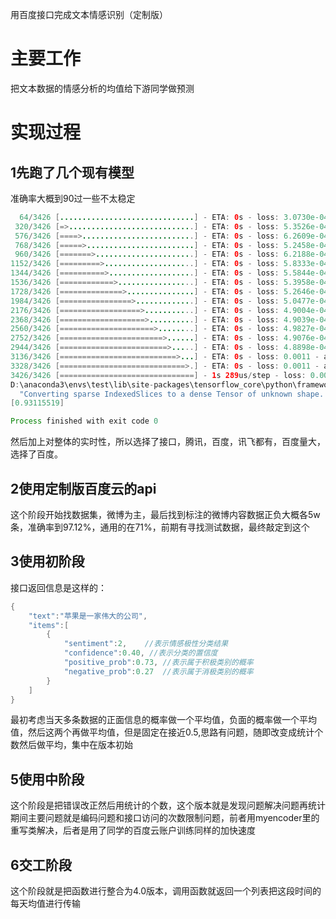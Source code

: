 用百度接口完成文本情感识别（定制版）
# 主要工作
把文本数据的情感分析的均值给下游同学做预测
# 实现过程

## 1先跑了几个现有模型
准确率大概到90过一些不太稳定
```java
  64/3426 [..............................] - ETA: 0s - loss: 3.0730e-04 - acc: 1.0000
 320/3426 [=>............................] - ETA: 0s - loss: 5.3526e-04 - acc: 1.0000
 576/3426 [====>.........................] - ETA: 0s - loss: 6.2609e-04 - acc: 1.0000
 768/3426 [=====>........................] - ETA: 0s - loss: 5.2458e-04 - acc: 1.0000
 960/3426 [=======>......................] - ETA: 0s - loss: 6.2188e-04 - acc: 1.0000
1152/3426 [=========>....................] - ETA: 0s - loss: 5.8333e-04 - acc: 1.0000
1344/3426 [==========>...................] - ETA: 0s - loss: 5.5844e-04 - acc: 1.0000
1536/3426 [============>.................] - ETA: 0s - loss: 5.3958e-04 - acc: 1.0000
1728/3426 [==============>...............] - ETA: 0s - loss: 5.2646e-04 - acc: 1.0000
1984/3426 [================>.............] - ETA: 0s - loss: 5.0477e-04 - acc: 1.0000
2176/3426 [==================>...........] - ETA: 0s - loss: 4.9004e-04 - acc: 1.0000
2368/3426 [===================>..........] - ETA: 0s - loss: 4.9039e-04 - acc: 1.0000
2560/3426 [=====================>........] - ETA: 0s - loss: 4.9827e-04 - acc: 1.0000
2752/3426 [=======================>......] - ETA: 0s - loss: 4.9076e-04 - acc: 1.0000
2944/3426 [========================>.....] - ETA: 0s - loss: 4.8898e-04 - acc: 1.0000
3136/3426 [==========================>...] - ETA: 0s - loss: 0.0011 - acc: 0.9997    
3328/3426 [============================>.] - ETA: 0s - loss: 0.0011 - acc: 0.9997
3426/3426 [==============================] - 1s 289us/step - loss: 0.0011 - acc: 0.9997
D:\anaconda3\envs\test\lib\site-packages\tensorflow_core\python\framework\indexed_slices.py:433: UserWarning: Converting sparse IndexedSlices to a dense Tensor of unknown shape. This may consume a large amount of memory.
  "Converting sparse IndexedSlices to a dense Tensor of unknown shape. "
[0.93115519]

Process finished with exit code 0
```
然后加上对整体的实时性，所以选择了接口，腾讯，百度，讯飞都有，百度量大，选择了百度。
## 2使用定制版百度云的api
这个阶段开始找数据集，微博为主，最后找到标注的微博内容数据正负大概各5w条，准确率到97.12%，通用的在71%，前期有寻找测试数据，最终敲定到这个

## 3使用初阶段
接口返回信息是这样的：

```java
{
    "text":"苹果是一家伟大的公司",
    "items":[
        {
            "sentiment":2,    //表示情感极性分类结果
            "confidence":0.40, //表示分类的置信度
            "positive_prob":0.73, //表示属于积极类别的概率
            "negative_prob":0.27  //表示属于消极类别的概率
        }
    ]
}
```
最初考虑当天多条数据的正面信息的概率做一个平均值，负面的概率做一个平均值，然后这两个再做平均值，但是固定在接近0.5,思路有问题，随即改变成统计个数然后做平均，集中在版本初始

## 5使用中阶段
这个阶段是把错误改正然后用统计的个数，这个版本就是发现问题解决问题再统计
期间主要问题就是编码问题和接口访问的次数限制问题，前者用myencoder里的重写类解决，后者是用了同学的百度云账户训练同样的加快速度
## 6交工阶段
这个阶段就是把函数进行整合为4.0版本，调用函数就返回一个列表把这段时间的每天均值进行传输
